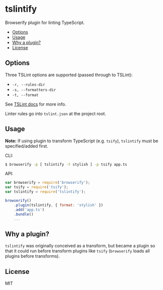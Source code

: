 # tslintify

Browserify plugin for linting TypeScript.

* [Options](#options)
* [Usage](#usage)
* [Why a plugin?](#why-a-plugin)
* [License](#license)

## Options

Three TSLint options are supported (passed through to TSLint):

* `-r, --rules-dir`
* `-s, --formatters-dir`
* `-t, --format`

See [TSLint docs](https://github.com/palantir/tslint#cli-1) for more info.

Linter rules go into `tslint.json` at the project root.

## Usage

**Note:** If using plugin to transform TypeScript (e.g. `tsify`), `tslintify` must be specified/added first. 

CLI:
```sh
$ browserify -p [ tslintify -t stylish ] -p tsify app.ts
```

API:
```js
var browserify = require('browserify');
var tsify = require('tsify');
var tslintify = require('tslintify');

browserify()
    .plugin(tslintify, { format: 'stylish' })
    .add('app.ts')
    .bundle()
    ...
```

## Why a plugin?

`tslintify` was originally conceived as a transform, but became a plugin so that it could run before transform plugins like `tsify` (`browserify` loads all plugins before transforms).

## License

MIT

